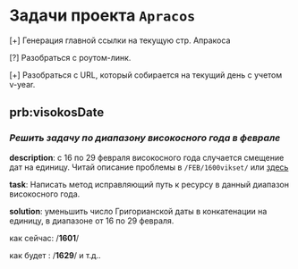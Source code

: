 # Задачи проекта `Apracos`

[+] Генерация главной ссылки на текущую стр. Апракоса

[?] Разобраться с роутом-линк.

[+] Разобраться с URL, который собирается на текущий день с учетом v-year.


## prb:visokosDate
 
### *Решить задачу по диапазону високосного года в феврале*

**description**: с 16 по 29 февраля високосного года случается смещение дат на единицу. Читай описание проблемы в `/FEB/1600vikset/` или [здесь](https://clunya.github.io/html/FEB/1600visekt/%D0%92%C3%AD%D0%A1%D0%95%D0%9A%D0%A2%D0%AA.html)

**task**: Написать метод исправляющий путь к ресурсу в данный диапазон високосного года.

**solution**: уменьшить число Григорианской даты в конкатенации на единицу, в диапазоне от 16 по 29 февраля.

как сейчас: /**1601**/

как будет : /**1629**/ и т.д..












